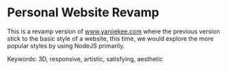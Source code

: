 # Personal Website Revamp
This is a revamp version of www.yanjiekee.com where the previous version stick to the basic style of a website, this time, we would explore the more popular styles by using NodeJS primarily.

Keywords: 3D, responsive, artistic, satisfying, aesthetic
